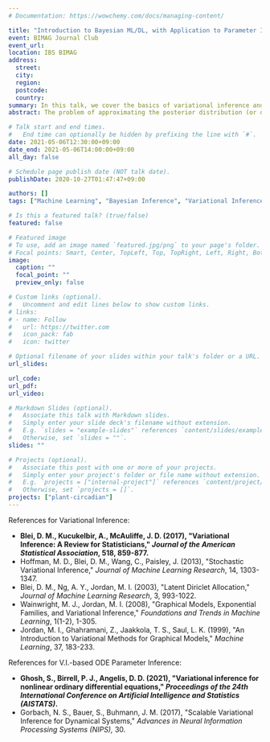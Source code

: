 ```yaml
---
# Documentation: https://wowchemy.com/docs/managing-content/

title: "Introduction to Bayesian ML/DL, with Application to Parameter Inference of Coupled Non-linear ODEs - Part 2"
event: BIMAG Journal Club
event_url:
location: IBS BIMAG
address:
  street:
  city:
  region:
  postcode:
  country:
summary: In this talk, we cover the basics of variational inference and its application to parameter inference of coupled non-linear ODEs.
abstract: The problem of approximating the posterior distribution (or density estimation in general) is a crucial problem in Bayesian statistics, in which intractable integrals often become the computational bottleneck. MCMC sampling is the most widely used family of algorithms for approximating posteriors. However, if the underlying graphical model is too complex or the data is in very high dimensions, then such sampling-based methodologies run into several problems. Variational inference (Jordan et al., 1999; Wainwright and Jordan, 2008) is a family of machine learning methodologies that transforms the problem of approximating posterior densities to an optimization, which lets us circumvent all such problems. In the first part, I will introduce the general framework of variational inference and some underlying theory, accompanied by a typical example: LDA (Blei et al., 2003). In the second part, I will introduce some recent works on applying variational inference to parameter inference of coupled non-linear ODEs arising in various biological contexts.

# Talk start and end times.
#   End time can optionally be hidden by prefixing the line with `#`.
date: 2021-05-06T12:30:00+09:00
date_end: 2021-05-06T14:00:00+09:00
all_day: false

# Schedule page publish date (NOT talk date).
publishDate: 2020-10-27T01:47:47+09:00

authors: []
tags: ["Machine Learning", "Bayesian Inference", "Variational Inference", "ODE"]

# Is this a featured talk? (true/false)
featured: false

# Featured image
# To use, add an image named `featured.jpg/png` to your page's folder. 
# Focal points: Smart, Center, TopLeft, Top, TopRight, Left, Right, BottomLeft, Bottom, BottomRight.
image:
  caption: ""
  focal_point: ""
  preview_only: false

# Custom links (optional).
#   Uncomment and edit lines below to show custom links.
# links:
# - name: Follow
#   url: https://twitter.com
#   icon_pack: fab
#   icon: twitter

# Optional filename of your slides within your talk's folder or a URL.
url_slides:

url_code:
url_pdf:
url_video:

# Markdown Slides (optional).
#   Associate this talk with Markdown slides.
#   Simply enter your slide deck's filename without extension.
#   E.g. `slides = "example-slides"` references `content/slides/example-slides.md`.
#   Otherwise, set `slides = ""`.
slides: ""

# Projects (optional).
#   Associate this post with one or more of your projects.
#   Simply enter your project's folder or file name without extension.
#   E.g. `projects = ["internal-project"]` references `content/project/deep-learning/index.md`.
#   Otherwise, set `projects = []`.
projects: ["plant-circadian"]
---
```




References for Variational Inference:

- **Blei, D. M., Kucukelbir, A., McAuliffe, J. D. (2017), "Variational Inference: A Review for Statisticians," *Journal of the American Statistical Association*, 518, 859-877.**
- Hoffman, M. D., Blei, D. M., Wang, C., Paisley, J. (2013), "Stochastic Variational Inference," *Journal of Machine Learning Research*, 14, 1303-1347.
- Blei, D. M., Ng, A. Y., Jordan, M. I. (2003), "Latent Diriclet Allocation," *Journal of Machine Learning Research*, 3, 993-1022.
- Wainwright, M. J., Jordan, M. I. (2008), "Graphical Models, Exponential Families, and Variational Inference," *Foundations and Trends in Machine Learning*, 1(1-2), 1-305.
- Jordan, M. I., Ghahramani, Z., Jaakkola, T. S., Saul, L. K. (1999), "An Introduction to Variational Methods for Graphical Models," *Machine Learning*, 37, 183-233.



References for V.I.-based ODE Parameter Inference:

- **Ghosh, S., Birrell, P. J., Angelis, D. D. (2021), "Variational inference for nonlinear ordinary differential equations," *Proceedings of the 24th International Conference on Artificial Intelligence and Statistics (AISTATS)*.**
- Gorbach, N. S., Bauer, S., Buhmann, J. M. (2017), "Scalable Variational Inference for Dynamical Systems," *Advances in Neural Information Processing Systems (NIPS),* 30.